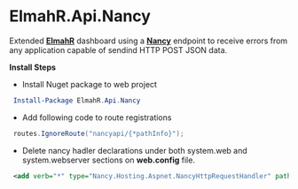 ElmahR.Api.Nancy
================

Extended [**ElmahR**](https://bitbucket.org/wasp/elmahr/wiki/Home) dashboard using a [**Nancy**](http://nancyfx.org/) endpoint to receive errors from any application capable of sendind HTTP POST JSON data.

**Install Steps**

- Install Nuget package to web project
```powershell
 Install-Package ElmahR.Api.Nancy
```
- Add following code to route registrations
```csharp
 routes.IgnoreRoute("nancyapi/{*pathInfo}");
```
-  Delete nancy hadler declarations under both system.web <httpHandlers> and system.webserver <handlers> sections on **web.config** file.
```xml
 <add verb="*" type="Nancy.Hosting.Aspnet.NancyHttpRequestHandler" path="*" />
```
